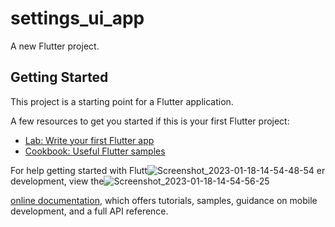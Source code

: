 # settings_ui_app

A new Flutter project.

## Getting Started

This project is a starting point for a Flutter application.

A few resources to get you started if this is your first Flutter project:

- [Lab: Write your first Flutter app](https://docs.flutter.dev/get-started/codelab)
- [Cookbook: Useful Flutter samples](https://docs.flutter.dev/cookbook)

For help getting started with Flutt![Screenshot_2023-01-18-14-54-48-54](https://user-images.githubusercontent.com/121868653/213331125-36496620-aec5-480d-ba52-c3eb9c6afbb6.jpg)
er development, view the![Screenshot_2023-01-18-14-54-56-25](https://user-images.githubusercontent.com/121868653/213331144-13486362-ef03-4cac-b498-bf3a749fda8a.jpg)

[online documentation](https://docs.flutter.dev/), which offers tutorials,
samples, guidance on mobile development, and a full API reference.
